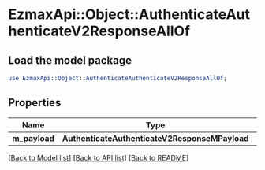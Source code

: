 # EzmaxApi::Object::AuthenticateAuthenticateV2ResponseAllOf

## Load the model package
```perl
use EzmaxApi::Object::AuthenticateAuthenticateV2ResponseAllOf;
```

## Properties
Name | Type | Description | Notes
------------ | ------------- | ------------- | -------------
**m_payload** | [**AuthenticateAuthenticateV2ResponseMPayload**](AuthenticateAuthenticateV2ResponseMPayload.md) |  | 

[[Back to Model list]](../README.md#documentation-for-models) [[Back to API list]](../README.md#documentation-for-api-endpoints) [[Back to README]](../README.md)


